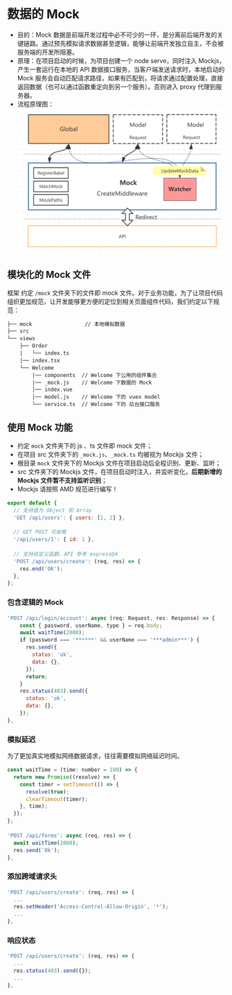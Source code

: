 # 数据的 Mock

- 目的：Mock 数据是前端开发过程中必不可少的一环，是分离前后端开发的关键链路。通过预先模拟请求数据甚至逻辑，能够让前端开发独立自主，不会被服务端的开发所阻塞。
- 原理：在项目启动的时候，为项目创建一个 node serve，同时注入 Mockjs，产生一套运行在本地的 API 数据接口服务，当客户端发送请求时，本地启动的 Mock 服务会自动匹配请求路径，如果有匹配到，将请求通过配置处理，直接返回数据（也可以通过函数重定向到另一个服务）。否则进入 proxy 代理到服务器。
- 流程原理图：![流程原理图](./imgs/mock.png)

## 模块化的 Mock 文件

框架 约定 `/mock` 文件夹下的文件即 mock 文件。对于业务功能，为了让项目代码组织更加规范，让开发能够更方便的定位到相关页面组件代码，我们约定以下规范：

```bash
├── mock                 // 本地模拟数据
├── src
└── views
    ├── Order
    |   └── index.ts
    |── index.tsx
    └── Welcome
        |── components  // Welcome 下公用的组件集合
        |── _mock.js    // Welcome 下数据的 Mock
        |── index.vue
        |── model.js    // Welcome 下的 vuex model
        └── service.ts  // Welcome 下的 后台接口服务
```

## 使用 Mock 功能

- 约定 `mock` 文件夹下的 js 、ts 文件即 mock 文件；
- 在项目 src 文件夹下的 `_mock.js`、`_mock.ts` 均被视为 Mockjs 文件；
- 根目录 `mock` 文件夹下的 Mockjs 文件在项目启动后全程识别、更新、监听；
- src 文件夹下的 Mockjs 文件，在项目启动时注入，并监听变化，**后期新增的 Mockjs 文件暂不支持监听识别**；
- Mockjs 请按照 AMD 规范进行编写！

```js
export default {
  // 支持值为 Object 和 Array
  'GET /api/users': { users: [1, 2] },

  // GET POST 可省略
  '/api/users/1': { id: 1 },

  // 支持自定义函数，API 参考 express@4
  'POST /api/users/create': (req, res) => {
    res.end('OK');
  },
};
```

### 包含逻辑的 Mock

```js
'POST /api/login/account': async (req: Request, res: Response) => {
    const { password, userName, type } = req.body;
    await waitTime(2000);
    if (password === '******' && userName === '***admin***') {
      res.send({
        status: 'ok',
        data: {},
      });
      return;
    }
    res.status(403).send({
      status: 'ok',
      data: {},
    });
},
```

### 模拟延迟

为了更加真实地模拟网络数据请求，往往需要模拟网络延迟时间。

```js
const waitTime = (time: number = 100) => {
  return new Promise((resolve) => {
    const timer = setTimeout(() => {
      resolve(true);
      clearTimeout(timer);
    }, time);
  });
};

'POST /api/forms': async (req, res) => {
  await waitTime(2000);
  res.send('Ok');
},
```

### 添加跨域请求头

```js
'POST /api/users/create': (req, res) => {
  ...
  res.setHeader('Access-Control-Allow-Origin', '*');
  ...
},
```

### 响应状态

```js
'POST /api/users/create': (req, res) => {
  ...
  res.status(403).send({});
  ...
},
```

